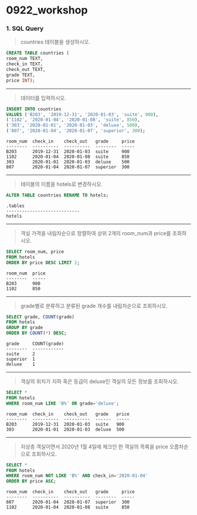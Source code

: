# 0922_workshop

### 1. SQL Query

> countries 테이블을 생성하시오.

```sql
CREATE TABLE countries (
room_num TEXT,
check_in TEXT,
check_out TEXT,
grade TEXT,
price INT);
```

---

>데이터를 입력하시오.

```sql
INSERT INTO countries
VALUES ('B203', '2019-12-31', '2020-01-03', 'suite', 900),
('1102', '2020-01-04', '2020-01-08', 'suite', 850),
('303', '2020-01-01', '2020-01-03', 'deluxe', 500),
('807', '2020-01-04', '2020-01-07', 'superior', 300);
```

```
room_num  check_in    check_out   grade     price
--------  ----------  ----------  --------  -----
B203      2019-12-31  2020-01-03  suite     900
1102      2020-01-04  2020-01-08  suite     850
303       2020-01-01  2020-01-03  deluxe    500
807       2020-01-04  2020-01-07  superior  300
```

---

> 테이블의 이름을 hotels로 변경하시오.

```sql
ALTER TABLE countries RENAME TO hotels;
```

```
.tables
----------------------------
hotels
```

---

> 객실 가격을 내림차순으로 정렬하여 상위 2개의 room_num과 price를 조회하시오.

```sql
SELECT room_num, price
FROM hotels
ORDER BY price DESC LIMIT 2;
```

```
room_num  price
--------  -----
B203      900
1102      850
```

---

> grade별로 분류하고 분류된 grade 개수를 내림차순으로 조회하시오.

```sql
SELECT grade, COUNT(grade)
FROM hotels
GROUP BY grade
ORDER BY COUNT(*) DESC;
```

```
grade     COUNT(grade)
--------  ------------
suite     2
superior  1
deluxe    1
```

---

> 객실의 위치가 지하 혹은 등급이 deluxe인 객실의 모든 정보를 조회하시오.

```sql
SELECT *
FROM hotels
WHERE room_num LIKE 'B%' OR grade='deluxe';
```

```
room_num  check_in    check_out   grade   price
--------  ----------  ----------  ------  -----
B203      2019-12-31  2020-01-03  suite   900
303       2020-01-01  2020-01-03  deluxe  500
```

---

> 지상층 객실이면서 2020년 1월 4일에 체크인 한 객실의 목록을 price 오름차순으로 조회하시오.

```sql
SELECT *
FROM hotels
WHERE room_num NOT LIKE 'B%' AND check_in='2020-01-04'
ORDER BY price ASC;
```

```
room_num  check_in    check_out   grade     price
--------  ----------  ----------  --------  -----
807       2020-01-04  2020-01-07  superior  300
1102      2020-01-04  2020-01-08  suite     850
```

